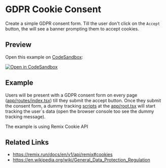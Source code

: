 # GDPR Cookie Consent

Create a simple GDPR consent form.
Till the user don't click on the `Accept` button, the will see a banner prompting them to accept cookies.


## Preview

Open this example on [CodeSandbox](https://codesandbox.com):

<!-- TODO: update this link to the path for your example: -->

[![Open in CodeSandbox](https://codesandbox.io/static/img/play-codesandbox.svg)](https://codesandbox.io/s/remix-gdpr-example-e7znt?file=/app/routes/index.tsx)

## Example

Users will be present with a GDPR consent form on every page ([app/routes/index.tsx](app/routes/index.tsx)) till they submit the accept button.
Once they submit the consent form, a dummy tracking [scripts](public/dummy-analytics-script.js) at the [app/root.tsx](app/root.tsx) will start tracking the user`s data (open the browser console too see the dummy tracking message).

The example is using Remix Cookie API

## Related Links

- https://remix.run/docs/en/v1/api/remix#cookies
- https://en.wikipedia.org/wiki/General_Data_Protection_Regulation